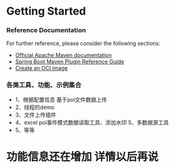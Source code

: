 # Getting Started

### Reference Documentation

For further reference, please consider the following sections:

* [Official Apache Maven documentation](https://maven.apache.org/guides/index.html)
* [Spring Boot Maven Plugin Reference Guide](https://docs.spring.io/spring-boot/docs/3.0.4/maven-plugin/reference/html/)
* [Create an OCI image](https://docs.spring.io/spring-boot/docs/3.0.4/maven-plugin/reference/html/#build-image)

### 各类工具、功能、示例集合
* 1、根据配置信息 基于poi文件数据上传
* 2、线程的demo
* 3、文件上传插件
* 4、excel poi事件模式数据读取工具、添加水印
  5、多数据源工具
* 5、等等
# 功能信息还在增加 详情以后再说
